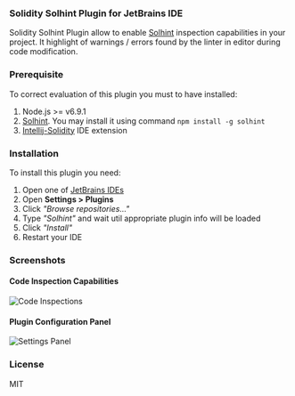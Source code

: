 ### Solidity Solhint Plugin for JetBrains IDE

Solidity Solhint Plugin allow to enable [Solhint](https://github.com/protofire/solhint)
inspection capabilities in your project. It highlight of warnings / errors found by the linter in editor during
code modification.

### Prerequisite

To correct evaluation of this plugin you must to have installed:

1. Node.js >= v6.9.1
2. [Solhint](https://github.com/protofire/solhint). You may install it using command `npm install -g solhint`
3. [Intellij-Solidity](https://plugins.jetbrains.com/plugin/9475-intellij-solidity) IDE extension

### Installation

To install this plugin you need:

1. Open one of [JetBrains IDEs](https://www.jetbrains.com/products.html)
2. Open **Settings > Plugins**
3. Click *"Browse repositories..."*
4. Type *"Solhint"* and wait util appropriate plugin info will be loaded
5. Click *"Install"*
6. Restart your IDE

### Screenshots

#### Code Inspection Capabilities
![Code Inspections](https://plugins.jetbrains.com/files/10177/screenshot_17520.png)

#### Plugin Configuration Panel
![Settings Panel](https://plugins.jetbrains.com/files/10177/screenshot_17519.png)

### License
MIT